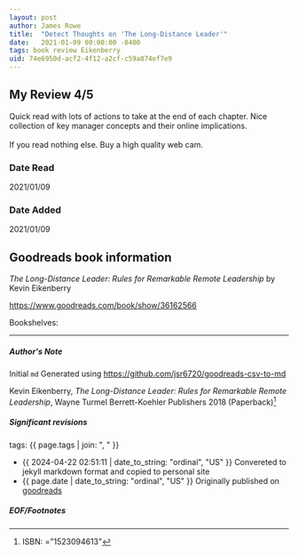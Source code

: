 ```yaml
---
layout: post
author: James Rowe
title:  "Detect Thoughts on 'The Long-Distance Leader'"
date:   2021-01-09 00:00:00 -0400
tags: book review Eikenberry 
uid: 74e6950d-acf2-4f12-a2cf-c59a874ef7e9
---
```


<!-- highly dependent on how you personally use jekyll templates, and how you want this to show up -->
<!-- escape any jekyll keys with double brackets -->

## My Review 4/5

Quick read with lots of actions to take at the end of each chapter. Nice collection of key manager concepts and their online implications. <br/><br/>If you read nothing else. Buy a high quality web cam. 

### Date Read
2021/01/09

### Date Added
2021/01/09

## Goodreads book information

*The Long-Distance Leader: Rules for Remarkable Remote Leadership* by Kevin Eikenberry

https://www.goodreads.com/book/show/36162566

Bookshelves: 

---

##### Author's Note

Initial `md` Generated using https://github.com/jsr6720/goodreads-csv-to-md

Kevin Eikenberry, *The Long-Distance Leader: Rules for Remarkable Remote Leadership*, Wayne Turmel Berrett-Koehler Publishers 2018 (Paperback)[^1]

##### Significant revisions

tags: {{ page.tags | join: ", " }} <!-- todo move this somewhere -->

- {{ 2024-04-22 02:51:11 | date_to_string: "ordinal", "US" }} Convereted to jekyll markdown format and copied to personal site
- {{ page.date | date_to_string: "ordinal", "US" }} Originally published on [goodreads](https://www.goodreads.com)

##### EOF/Footnotes

[^1]: ISBN: ="1523094613"